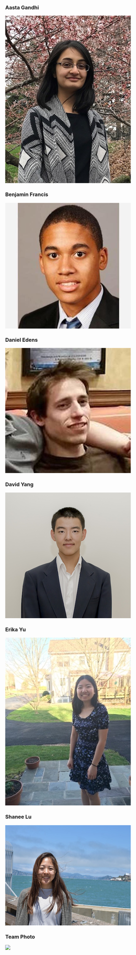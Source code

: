 ### Aasta Gandhi

![](./TeamPhotos/Aasta.jpg)

### Benjamin Francis

![](./TeamPhotos/Ben.jpg)

### Daniel Edens

![](./TeamPhotos/Daniel.jpg)

### David Yang

![](./TeamPhotos/David.jpg)

### Erika Yu

![](./TeamPhotos/Erika.jpg)

### Shanee Lu

![](./TeamPhotos/Shanee.jpg)

### Team Photo
![](./FinalStretch/TeamPhoto.JPG.jpg)
